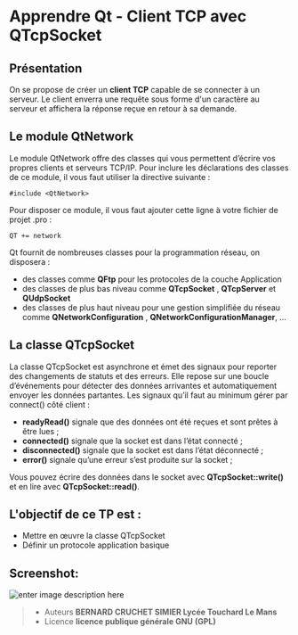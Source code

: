 ﻿Apprendre Qt  -   Client TCP avec QTcpSocket
================
Présentation
----
On se propose de créer un **client TCP** capable de se connecter à un serveur. Le client enverra une requête  sous forme d'un caractère au serveur et affichera la réponse reçue en retour à sa demande.

Le module QtNetwork
-----

Le module QtNetwork offre des classes qui vous permettent d’écrire vos propres clients et serveurs TCP/IP. Pour inclure les déclarations des classes de ce module, il vous faut utiliser la directive suivante :

    #include <QtNetwork>

Pour disposer ce module, il vous faut ajouter cette ligne à votre fichier de projet .pro :

    QT += network

Qt fournit de nombreuses classes pour la programmation réseau, on disposera :

 - des classes comme **QFtp** pour les protocoles de la couche Application
 - des classes de plus bas niveau comme **QTcpSocket** ,  **QTcpServer** et **QUdpSocket**
 - des classes de plus haut niveau pour une gestion simplifiée du réseau comme **QNetworkConfiguration** ,  **QNetworkConfigurationManager**, ...
 
La classe QTcpSocket
--------
La classe QTcpSocket est asynchrone et émet des signaux pour reporter des changements de statuts et des erreurs. Elle repose sur une boucle d’événements pour détecter des données arrivantes et automatiquement envoyer les données partantes.
Les signaux qu’il faut au minimum gérer par connect() côté client :
 - **readyRead()** signale que des données ont été reçues et sont prêtes à être lues ;
 -  **connected()** signale que la socket est dans l’état connecté ;
 - **disconnected()** signale que la socket est dans l’état déconnecté ;
 - **error()** signale qu’une erreur s’est produite sur la socket ;
 
Vous pouvez écrire des données dans le socket avec **QTcpSocket::write()** 
et en lire avec **QTcpSocket::read()**.
 
L'objectif de ce TP est :
---
 - Mettre en œuvre la classe QTcpSocket 
 - Définir un protocole application basique
 
Screenshot:
----

![enter image description here](https://lh3.googleusercontent.com/-O_dMGB3DxfU/Whc8uYS-dhI/AAAAAAAANO0/nQfNFwdXI0INYzqi5zauKcVF-L5RYYLgACLcBGAs/s0/ScreenShot2.PNG "ScreenShot client TCP")

> - Auteurs  **BERNARD CRUCHET SIMIER Lycée Touchard Le Mans**
> - Licence  **licence publique générale GNU (GPL)**
